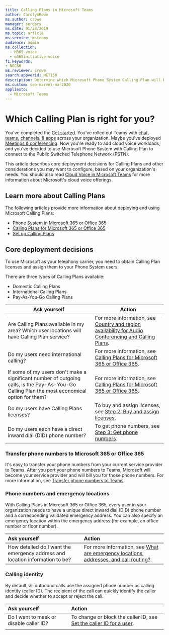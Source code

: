 ```yaml
---
title: Calling Plans in Microsoft Teams
author: CarolynRowe
ms.author: crowe
manager: serdars
ms.date: 01/28/2019
ms.topic: article
ms.service: msteams
audience: admin
ms.collection: 
  - M365-voice
  - m365initiative-voice
f1.keywords:
- NOCSH
ms.reviewer: crowe
search.appverid: MET150
description: Determine which Microsoft Phone System Calling Plan will best serve your organization on Cloud Voice in Teams.
ms.custom: seo-marvel-mar2020
appliesto: 
  - Microsoft Teams
---
```


# Which Calling Plan is right for you?

You've completed the [Get started](get-started-with-teams-quick-start.md). You've rolled out Teams with [chat, teams, channels, & apps](deploy-chat-teams-channels-microsoft-teams-landing-page.md) across your organization. Maybe you've deployed [Meetings & conferencing](deploy-meetings-microsoft-teams-landing-page.md). Now you're ready to add cloud voice workloads, and you've decided to use Microsoft Phone System with Calling Plan to connect to the Public Switched Telephone Network (PSTN).

This article describes core deployment decisions for Calling Plans and other considerations you may want to configure, based on your organization's needs. You should also read [Cloud Voice in Microsoft Teams](cloud-voice-landing-page.md) for more information about Microsoft's cloud voice offerings.

## Learn more about Calling Plans

The following articles provide more information about deploying and using Microsoft Calling Plans:

- [Phone System in Microsoft 365 or Office 365](what-is-phone-system-in-office-365.md)
- [Calling Plans for Microsoft 365 or Office 365](calling-plans-for-office-365.md)
- [Set up Calling Plans](set-up-calling-plans.md)

## Core deployment decisions

To use Microsoft as your telephony carrier, you need to obtain Calling Plan licenses and assign them to your Phone System users.

There are three types of Calling Plans available:

- Domestic Calling Plans
- International Calling Plans
- Pay-As-You-Go Calling Plans

| Ask yourself | Action |
|--------------|--------|
| Are Calling Plans available in my area? Which user locations will have Calling Plan service? | For more information, see [Country and region availability for Audio Conferencing and Calling Plans](country-and-region-availability-for-audio-conferencing-and-calling-plans/country-and-region-availability-for-audio-conferencing-and-calling-plans.md). |
| Do my users need international calling? | For more information, see [Calling Plans for Microsoft 365 or Office 365](calling-plans-for-office-365.md). |
| If some of my users don't make a significant number of outgoing calls, is the Pay-As-You-Go Calling Plan the most economical option for them? | For more information, see [Calling Plans for Microsoft 365 or Office 365](calling-plans-for-office-365.md). |
| Do my users have Calling Plans licenses? | To buy and assign licenses, see [Step 2: Buy and assign licenses](set-up-calling-plans.md#step-2-buy-and-assign-licenses). |
| Do my users each have a direct inward dial (DID) phone number? | To get phone numbers, see [Step 3: Get phone numbers](set-up-calling-plans.md#step-3-get-phone-numbers). |

### Transfer phone numbers to Microsoft 365 or Office 365

It's easy to transfer your phone numbers from your current service provider to Teams. After you port your phone numbers to Teams, Microsoft will become your service provider and will bill you for those phone numbers. For more information, see [Transfer phone numbers to Teams](phone-number-calling-plans/transfer-phone-numbers-to-teams.md).

### Phone numbers and emergency locations

With Calling Plans in Microsoft 365 or Office 365, every user in your organization needs to have a unique direct inward dial (DID) phone number and a corresponding validated emergency address. You can also specify an emergency location within the emergency address (for example, an office number or floor number).

|Ask yourself|Action |
|:------------|:-------|
|How detailed do I want the emergency address and location information to be? |For more information, see [What are emergency locations, addresses, and call routing?](/SkypeForBusiness/what-are-calling-plans-in-office-365/what-are-emergency-locations-addresses-and-call-routing).

### Calling identity

By default, all outbound calls use the assigned phone number as calling identity (caller ID). The recipient of the call can quickly identify the caller and decide whether to accept or reject the call.

|Ask yourself|Action |
|:------------|:-------|
|Do I want to mask or disable caller ID? | To change or block the caller ID, see [Set the caller ID for a user](set-the-caller-id-for-a-user.md). |
|||
